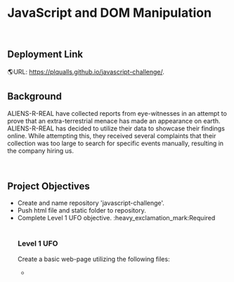 <html>
<h1> JavaScript and DOM Manipulation</h1>
<br>
<h2>Deployment Link</h2>

:earth_americas:URL: https://plqualls.github.io/javascript-challenge/.

<h2>Background</h2>
<p> ALIENS-R-REAL have collected reports from eye-witnesses in an attempt to prove that an extra-terrestrial menace has made an appearance on earth.  ALIENS-R-REAL has decided to utilize their data to showcase their findings online.  While attempting this, they received several complaints that their collection was too large to search for specific events manually, resulting in the company hiring us. </p>
<br>
<h2>Project Objectives</h2>
<ul>
<li>Create and name repository 'javascript-challenge'.</li>
<li>Push html file and static folder to repository.</li>
<li>Complete Level 1 UFO objective. :heavy_exclamation_mark:Required</li>
<br>
<h3>Level 1 UFO</h3>
<p>Create a basic web-page utilizing the following files:<p>
<ul style="list-style-type:circle;">
<li><a href="https://github.com/plqualls/javascript-challenge/blob/main/index.html>HTML file</li></a>




 